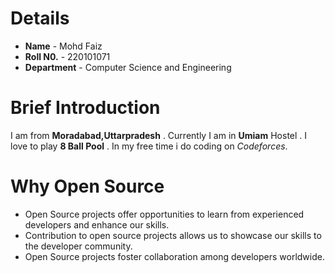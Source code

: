 # Details
* __Name__ - Mohd Faiz
* __Roll N0.__ - 220101071
* __Department__ - Computer Science and Engineering
# Brief Introduction
I am from __Moradabad,Uttarpradesh__ . Currently I am in __Umiam__ Hostel . I love to play __8 Ball Pool__ . In my free time i do coding on *Codeforces*.
# Why Open Source
* Open Source projects offer opportunities to learn from experienced developers and enhance our skills.
* Contribution to open source projects allows us to showcase our skills to the developer community.
* Open Source projects foster collaboration among developers worldwide.
